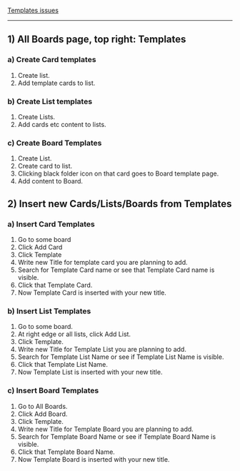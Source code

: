 [Templates issues](https://github.com/wekan/wekan/issues?q=is%3Aissue+is%3Aopen+templates+label%3AFeature%3ATemplates)

***

## 1) All Boards page, top right: Templates

### a) Create Card templates

1. Create list.
2. Add template cards to list.

### b) Create List templates

1. Create Lists.
2. Add cards etc content to lists.

### c) Create Board Templates

1. Create List.
2. Create card to list.
3. Clicking black folder icon on that card goes to Board template page.
4. Add content to Board.

## 2) Insert new Cards/Lists/Boards from Templates

### a) Insert Card Templates

1. Go to some board
2. Click Add Card
3. Click Template
5. Write new Title for template card you are planning to add.
4. Search for Template Card name or see that Template Card name is visible.
6. Click that Template Card.
7. Now Template Card is inserted with your new title.

### b) Insert List Templates

1. Go to some board.
2. At right edge or all lists, click Add List.
3. Click Template.
4. Write new Title for Template List you are planning to add.
5. Search for Template List Name or see if Template List Name is visible.
6. Click that Template List Name.
7. Now Template List is inserted with your new title.

### c) Insert Board Templates

1. Go to All Boards.
2. Click Add Board.
3. Click Template.
4. Write new Title for Template Board you are planning to add.
5. Search for Template Board Name or see if Template Board Name is visible.
6. Click that Template Board Name.
7. Now Template Board is inserted with your new title.